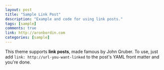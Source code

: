 ```yaml
---
layout: post
title: "Sample Link Post"
description: "Example and code for using link posts."
tags: [sample]
comments: true
link: http://aronbordin.com
categories: [sample]
---
```


This theme supports **link posts**, made famous by John Gruber. To use, just add `link: http://url-you-want-linked` to the post's YAML front matter and you're done.
